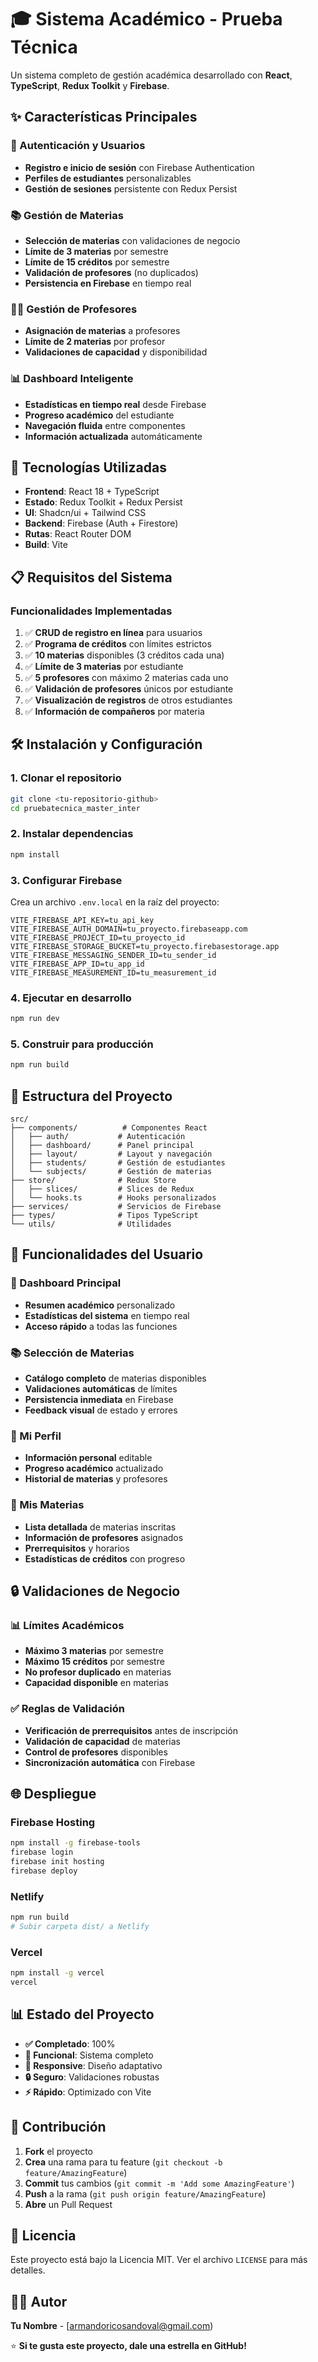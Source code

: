 # 🎓 Sistema Académico - Prueba Técnica

Un sistema completo de gestión académica desarrollado con **React**, **TypeScript**, **Redux Toolkit** y **Firebase**.

## ✨ Características Principales

### 🔐 Autenticación y Usuarios
- **Registro e inicio de sesión** con Firebase Authentication
- **Perfiles de estudiantes** personalizables
- **Gestión de sesiones** persistente con Redux Persist

### 📚 Gestión de Materias
- **Selección de materias** con validaciones de negocio
- **Límite de 3 materias** por semestre
- **Límite de 15 créditos** por semestre
- **Validación de profesores** (no duplicados)
- **Persistencia en Firebase** en tiempo real

### 👨‍🏫 Gestión de Profesores
- **Asignación de materias** a profesores
- **Límite de 2 materias** por profesor
- **Validaciones de capacidad** y disponibilidad

### 📊 Dashboard Inteligente
- **Estadísticas en tiempo real** desde Firebase
- **Progreso académico** del estudiante
- **Navegación fluida** entre componentes
- **Información actualizada** automáticamente

## 🚀 Tecnologías Utilizadas

- **Frontend**: React 18 + TypeScript
- **Estado**: Redux Toolkit + Redux Persist
- **UI**: Shadcn/ui + Tailwind CSS
- **Backend**: Firebase (Auth + Firestore)
- **Rutas**: React Router DOM
- **Build**: Vite

## 📋 Requisitos del Sistema

### Funcionalidades Implementadas
1. ✅ **CRUD de registro en línea** para usuarios
2. ✅ **Programa de créditos** con límites estrictos
3. ✅ **10 materias** disponibles (3 créditos cada una)
4. ✅ **Límite de 3 materias** por estudiante
5. ✅ **5 profesores** con máximo 2 materias cada uno
6. ✅ **Validación de profesores** únicos por estudiante
7. ✅ **Visualización de registros** de otros estudiantes
8. ✅ **Información de compañeros** por materia

## 🛠️ Instalación y Configuración

### 1. Clonar el repositorio
```bash
git clone <tu-repositorio-github>
cd pruebatecnica_master_inter
```

### 2. Instalar dependencias
```bash
npm install
```

### 3. Configurar Firebase
Crea un archivo `.env.local` en la raíz del proyecto:

```env
VITE_FIREBASE_API_KEY=tu_api_key
VITE_FIREBASE_AUTH_DOMAIN=tu_proyecto.firebaseapp.com
VITE_FIREBASE_PROJECT_ID=tu_proyecto_id
VITE_FIREBASE_STORAGE_BUCKET=tu_proyecto.firebasestorage.app
VITE_FIREBASE_MESSAGING_SENDER_ID=tu_sender_id
VITE_FIREBASE_APP_ID=tu_app_id
VITE_FIREBASE_MEASUREMENT_ID=tu_measurement_id
```

### 4. Ejecutar en desarrollo
```bash
npm run dev
```

### 5. Construir para producción
```bash
npm run build
```

## 🔧 Estructura del Proyecto

```
src/
├── components/          # Componentes React
│   ├── auth/           # Autenticación
│   ├── dashboard/      # Panel principal
│   ├── layout/         # Layout y navegación
│   ├── students/       # Gestión de estudiantes
│   └── subjects/       # Gestión de materias
├── store/              # Redux Store
│   ├── slices/         # Slices de Redux
│   └── hooks.ts        # Hooks personalizados
├── services/           # Servicios de Firebase
├── types/              # Tipos TypeScript
└── utils/              # Utilidades
```

## 📱 Funcionalidades del Usuario

### 🎯 Dashboard Principal
- **Resumen académico** personalizado
- **Estadísticas del sistema** en tiempo real
- **Acceso rápido** a todas las funciones

### 📚 Selección de Materias
- **Catálogo completo** de materias disponibles
- **Validaciones automáticas** de límites
- **Persistencia inmediata** en Firebase
- **Feedback visual** de estado y errores

### 👤 Mi Perfil
- **Información personal** editable
- **Progreso académico** actualizado
- **Historial de materias** y profesores

### 📖 Mis Materias
- **Lista detallada** de materias inscritas
- **Información de profesores** asignados
- **Prerrequisitos** y horarios
- **Estadísticas de créditos** con progreso

## 🔒 Validaciones de Negocio

### 📊 Límites Académicos
- **Máximo 3 materias** por semestre
- **Máximo 15 créditos** por semestre
- **No profesor duplicado** en materias
- **Capacidad disponible** en materias

### ✅ Reglas de Validación
- **Verificación de prerrequisitos** antes de inscripción
- **Validación de capacidad** de materias
- **Control de profesores** disponibles
- **Sincronización automática** con Firebase

## 🌐 Despliegue

### Firebase Hosting
```bash
npm install -g firebase-tools
firebase login
firebase init hosting
firebase deploy
```

### Netlify
```bash
npm run build
# Subir carpeta dist/ a Netlify
```

### Vercel
```bash
npm install -g vercel
vercel
```

## 📊 Estado del Proyecto

- **✅ Completado**: 100%
- **🔧 Funcional**: Sistema completo
- **📱 Responsive**: Diseño adaptativo
- **🔒 Seguro**: Validaciones robustas
- **⚡ Rápido**: Optimizado con Vite

## 🤝 Contribución

1. **Fork** el proyecto
2. **Crea** una rama para tu feature (`git checkout -b feature/AmazingFeature`)
3. **Commit** tus cambios (`git commit -m 'Add some AmazingFeature'`)
4. **Push** a la rama (`git push origin feature/AmazingFeature`)
5. **Abre** un Pull Request

## 📄 Licencia

Este proyecto está bajo la Licencia MIT. Ver el archivo `LICENSE` para más detalles.

## 👨‍💻 Autor

**Tu Nombre** - [armandoricosandoval@gmail.com)

⭐ **Si te gusta este proyecto, dale una estrella en GitHub!**
